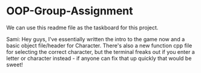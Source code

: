 # OOP-Group-Assignment

We can use this readme file as the taskboard for this project.

Sami:
Hey guys, I've essentially written the intro to the game now and a basic object file/header for Character.
There's also a new function cpp file for selecting the correct character, but the terminal freaks out if you enter a letter or character instead - if anyone can fix that up quickly that would be sweet!

